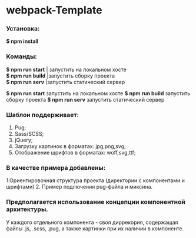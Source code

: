 # webpack-Template
### Установка: 
**$ npm install**
### Команды:
**$ npm run start**   | запустить на локальном хосте  
**$ npm run build**   |запустить сборку проекта       
**$ npm run serv**    |запустить статический сервер   

**$ npm run start** запустить на локальном хосте
**$ npm run build** запустить сборку проекта
**$ npm run serv**  запустить статический сервер

### Шаблон поддерживает:
1. Pug;
2. Sass/SCSS;
3. jQuery;
4. Загрузку картинок в форматах: jpg,png,svg;
5. Отображение шрифтов в форматах: woff,svg,ttf;

### В качестве примера добавлены:
1.Ориентировочная структура проекта (директории с компонентами и шрифтами)
2. Пример подлючения pug-файла и миксина.

### Предполагается использование концепции компонентной архитектуры.
У каждого отдельного компонента - своя диррекория, содержащая файлы .js, .scss, .pug, 
а также картинки при их наличии в компоненте.










